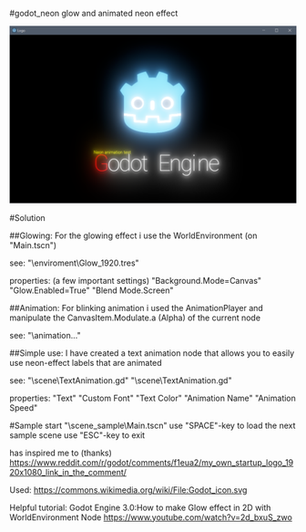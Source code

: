 #godot_neon
glow and animated neon effect

![Title](https://github.com/JDHunterZ/godot_neon/blob/master/_media/20200217_screen.png?raw=true "Title")


#Solution

##Glowing:
For the glowing effect i use the WorldEnvironment (on "Main.tscn")

see:
 "\enviroment\Glow_1920.tres"
 
properties: (a few important settings)
 "Background.Mode=Canvas"
 "Glow.Enabled=True"
 "Blend Mode.Screen"


##Animation:
For blinking animation i used the AnimationPlayer and manipulate the CanvasItem.Modulate.a (Alpha) of the current node

see:
 "\animation\..."


##Simple use:
I have created a text animation node that allows you to easily use neon-effect labels that are animated

see:
 "\scene\TextAnimation.gd"
 "\scene\TextAnimation.gd"

properties:
 "Text"
 "Custom Font"
 "Text Color" 
 "Animation Name"
 "Animation Speed"

#Sample
start "\scene_sample\Main.tscn"
use "SPACE"-key to load the next sample scene
use "ESC"-key to exit



has inspired me to (thanks)
https://www.reddit.com/r/godot/comments/f1eua2/my_own_startup_logo_1920x1080_link_in_the_comment/

Used:
https://commons.wikimedia.org/wiki/File:Godot_icon.svg

Helpful tutorial:
Godot Engine 3.0:How to make Glow effect in 2D with WorldEnvironment Node
https://www.youtube.com/watch?v=2d_bxuS_zwo
